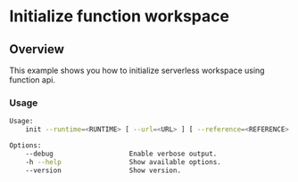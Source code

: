 # Initialize function workspace

## Overview

This example shows you how to initialize serverless workspace using function api.

### Usage

```bash
Usage:
	init --runtime=<RUNTIME> [ --url=<URL> ] [ --reference=<REFERENCE> ] [ --base-dir=<PATH> ] [ --dir=<DIR> ] [ options ]

Options:
	--debug                   Enable verbose output.
	-h --help                 Show available options.
	--version                 Show version.
```

